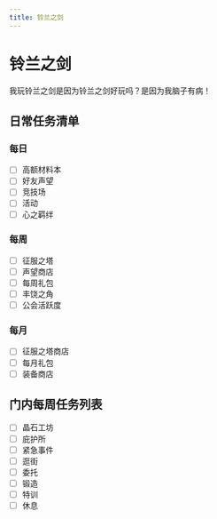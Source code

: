```yaml
---
title: 铃兰之剑
---
```


# 铃兰之剑

我玩铃兰之剑是因为铃兰之剑好玩吗？是因为我脑子有病！

## 日常任务清单

### 每日

- [ ] 高额材料本
- [ ] 好友声望
- [ ] 竞技场
- [ ] 活动
- [ ] 心之羁绊

### 每周

- [ ] 征服之塔
- [ ] 声望商店
- [ ] 每周礼包
- [ ] 丰饶之角
- [ ] 公会活跃度

### 每月

- [ ] 征服之塔商店
- [ ] 每月礼包
- [ ] 装备商店

## 门内每周任务列表

- [ ] 晶石工坊
- [ ] 庇护所
- [ ] 紧急事件
- [ ] 逛街
- [ ] 委托
- [ ] 锻造
- [ ] 特训
- [ ] 休息